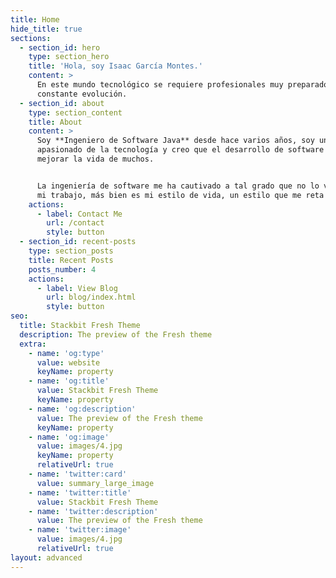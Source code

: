 ```yaml
---
title: Home
hide_title: true
sections:
  - section_id: hero
    type: section_hero
    title: 'Hola, soy Isaac García Montes.'
    content: >
      En este mundo tecnológico se requiere profesionales muy preparados y en
      constante evolución.
  - section_id: about
    type: section_content
    title: About
    content: >
      Soy **Ingeniero de Software Java** desde hace varios años, soy un
      apasionado de la tecnología y creo que el desarrollo de software puede
      mejorar la vida de muchos.


      La ingeniería de software me ha cautivado a tal grado que no lo veo como
      mi trabajo, más bien es mi estilo de vida, un estilo que me reta cada día.
    actions:
      - label: Contact Me
        url: /contact
        style: button
  - section_id: recent-posts
    type: section_posts
    title: Recent Posts
    posts_number: 4
    actions:
      - label: View Blog
        url: blog/index.html
        style: button
seo:
  title: Stackbit Fresh Theme
  description: The preview of the Fresh theme
  extra:
    - name: 'og:type'
      value: website
      keyName: property
    - name: 'og:title'
      value: Stackbit Fresh Theme
      keyName: property
    - name: 'og:description'
      value: The preview of the Fresh theme
      keyName: property
    - name: 'og:image'
      value: images/4.jpg
      keyName: property
      relativeUrl: true
    - name: 'twitter:card'
      value: summary_large_image
    - name: 'twitter:title'
      value: Stackbit Fresh Theme
    - name: 'twitter:description'
      value: The preview of the Fresh theme
    - name: 'twitter:image'
      value: images/4.jpg
      relativeUrl: true
layout: advanced
---
```

